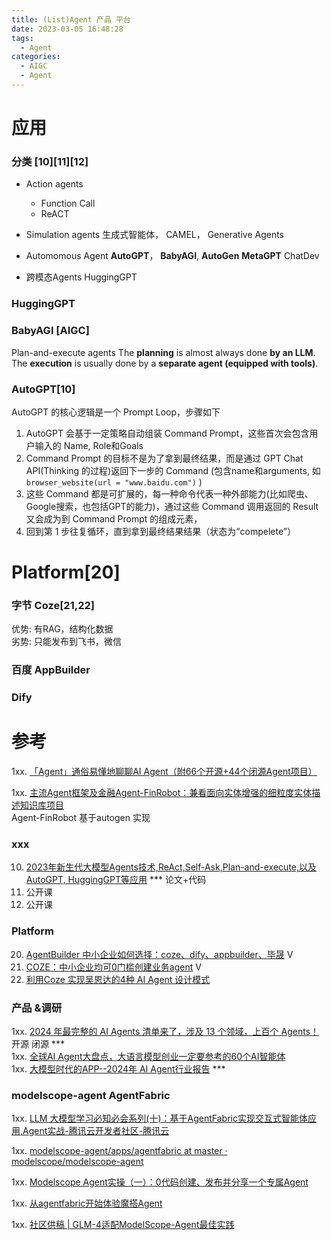 ```yaml
---
title: (List)Agent 产品 平台
date: 2023-03-05 16:48:28
tags:
  - Agent
categories: 
  - AIGC
  - Agent  
---
```


<p></p>
<!-- more -->




# 应用 
### 分类 [10][11][12]
+ Action agents  
    - Function Call
    - ReACT
    
+ Simulation agents 
    生成式智能体， CAMEL，  Generative Agents
    
+ Automomous Agent
    **AutoGPT**， **BabyAGI**,  **AutoGen**
    **MetaGPT**     ChatDev
    
+ 跨模态Agents
    HuggingGPT

### HuggingGPT 

### BabyAGI  [AIGC]
Plan-and-execute agents 
The **planning** is almost always done **by an LLM**.
The **execution** is usually done by a **separate agent (equipped with tools)**.

### AutoGPT[10]
AutoGPT 的核心逻辑是一个 Prompt Loop，步骤如下

1. AutoGPT 会基于一定策略自动组装 Command Prompt，这些首次会包含用户输入的 Name, Role和Goals 
2. Command Prompt 的目标不是为了拿到最终结果，而是通过 GPT Chat API(Thinking 的过程)返回下一步的 Command (包含name和arguments, 如`browser_website(url = "www.baidu.com")` )
3. 这些 Command 都是可扩展的，每一种命令代表一种外部能力(比如爬虫、Google搜索，也包括GPT的能力)，通过这些 Command 调用返回的 Result 又会成为到 Command Prompt 的组成元素，
4. 回到第 1 步往复循环，直到拿到最终结果结果（状态为“compelete”）

# Platform[20]
### 字节 Coze[21,22]
优势:  有RAG，结构化数据  
劣势:  只能发布到飞书，微信  

### 百度 AppBuilder  

### Dify  

# 参考
1xx. [「Agent」通俗易懂地聊聊AI Agent（附66个开源+44个闭源Agent项目）](https://zhuanlan.zhihu.com/p/664281311)  

1xx. [主流Agent框架及金融Agent-FinRobot：兼看面向实体增强的细粒度实体描述知识库项目 ](https://mp.weixin.qq.com/s/IubrsvB0ypn8KC-_SMPvLQ)  
   Agent-FinRobot  基于autogen 实现  

### xxx
10. [2023年新生代大模型Agents技术,ReAct,Self-Ask,Plan-and-execute,以及AutoGPT, HuggingGPT等应用](https://zhuanlan.zhihu.com/p/642357544) ***  论文+代码  
11. 公开课  
12. 公开课  

### Platform
20. [AgentBuilder 中小企业如何选择：coze、dify、appbuilder、毕晟](https://www.bilibili.com/video/BV1Bm411B79m/) V  
21. [COZE：中小企业均可0门槛创建业务agent](https://www.bilibili.com/video/BV1DA4m1w72p/) V  
22. [利用Coze 实现吴恩达的4种 AI Agent 设计模式](https://mp.weixin.qq.com/s/WDkYZF9-JRhzM467Uf8lUA)  


###  产品 &调研
1xx. [2024 年最完整的 AI Agents 清单来了，涉及 13 个领域，上百个 Agents！ ](https://mp.weixin.qq.com/s/RrymA1NwHzz9Q34wITZo6w)  开源 闭源 ***  
1xx. [全球AI Agent大盘点，大语言模型创业一定要参考的60个AI智能体](https://mp.weixin.qq.com/s/v_BvcMqd-FpwRbOD09MR0A)  
1xx. [大模型时代的APP--2024年 AI Agent行业报告](https://mp.weixin.qq.com/s/KbDOBkmYsTiwkjg2-YoRrQ) ***  

### modelscope-agent  AgentFabric
1xx. [LLM 大模型学习必知必会系列(十)：基于AgentFabric实现交互式智能体应用,Agent实战-腾讯云开发者社区-腾讯云](https://cloud.tencent.com/developer/article/2421616)  

1xx. [modelscope-agent/apps/agentfabric at master · modelscope/modelscope-agent](https://github.com/modelscope/modelscope-agent/tree/master/apps/agentfabric)  

1xx. [Modelscope Agent实操（一）：0代码创建、发布并分享一个专属Agent](https://zhuanlan.zhihu.com/p/669397935)  

1xx. [从agentfabric开始体验魔搭Agent](https://zhuanlan.zhihu.com/p/672235050)  

1xx. [社区供稿 | GLM-4适配ModelScope-Agent最佳实践](https://zhuanlan.zhihu.com/p/679918404)  